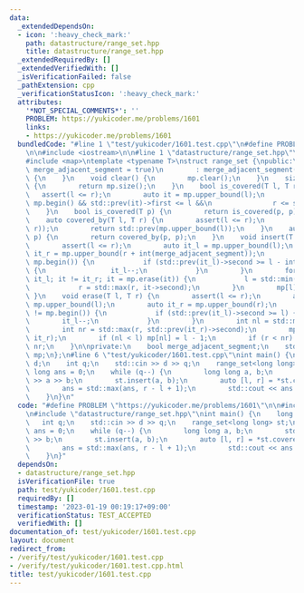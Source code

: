 ```yaml
---
data:
  _extendedDependsOn:
  - icon: ':heavy_check_mark:'
    path: datastructure/range_set.hpp
    title: datastructure/range_set.hpp
  _extendedRequiredBy: []
  _extendedVerifiedWith: []
  _isVerificationFailed: false
  _pathExtension: cpp
  _verificationStatusIcon: ':heavy_check_mark:'
  attributes:
    '*NOT_SPECIAL_COMMENTS*': ''
    PROBLEM: https://yukicoder.me/problems/1601
    links:
    - https://yukicoder.me/problems/1601
  bundledCode: "#line 1 \"test/yukicoder/1601.test.cpp\"\n#define PROBLEM \"https://yukicoder.me/problems/1601\"\
    \n\n#include <iostream>\n\n#line 1 \"datastructure/range_set.hpp\"\n#include <cassert>\n\
    #include <map>\ntemplate <typename T>\nstruct range_set {\npublic:\n    range_set(bool\
    \ merge_adjacent_segment = true)\n        : merge_adjacent_segment(merge_adjacent_segment)\
    \ {\n    }\n    void clear() {\n        mp.clear();\n    }\n    size_t size()\
    \ {\n        return mp.size();\n    }\n    bool is_covered(T l, T r) {\n     \
    \   assert(l <= r);\n        auto it = mp.upper_bound(l);\n        return it !=\
    \ mp.begin() && std::prev(it)->first <= l &&\n               r <= std::prev(it)->second;\n\
    \    }\n    bool is_covered(T p) {\n        return is_covered(p, p);\n    }\n\
    \    auto covered_by(T l, T r) {\n        assert(l <= r);\n        assert(is_covered(l,\
    \ r));\n        return std::prev(mp.upper_bound(l));\n    }\n    auto covered_by(T\
    \ p) {\n        return covered_by(p, p);\n    }\n    void insert(T l, T r) {\n\
    \        assert(l <= r);\n        auto it_l = mp.upper_bound(l);\n        auto\
    \ it_r = mp.upper_bound(r + int(merge_adjacent_segment));\n        if (it_l !=\
    \ mp.begin()) {\n            if (std::prev(it_l)->second >= l - int(merge_adjacent_segment))\
    \ {\n                it_l--;\n            }\n        }\n        for (auto it =\
    \ it_l; it != it_r; it = mp.erase(it)) {\n            l = std::min(l, it->first);\n\
    \            r = std::max(r, it->second);\n        }\n        mp[l] = r;\n   \
    \ }\n    void erase(T l, T r) {\n        assert(l <= r);\n        auto it_l =\
    \ mp.upper_bound(l);\n        auto it_r = mp.upper_bound(r);\n        if (it_l\
    \ != mp.begin()) {\n            if (std::prev(it_l)->second >= l) {\n        \
    \        it_l--;\n            }\n        }\n        int nl = std::min(l, it_l->first);\n\
    \        int nr = std::max(r, std::prev(it_r)->second);\n        mp.erase(it_l,\
    \ it_r);\n        if (nl < l) mp[nl] = l - 1;\n        if (r < nr) mp[r + 1] =\
    \ nr;\n    }\n\nprivate:\n    bool merge_adjacent_segment;\n    std::map<T, T>\
    \ mp;\n};\n#line 6 \"test/yukicoder/1601.test.cpp\"\nint main() {\n    long long\
    \ d;\n    int q;\n    std::cin >> d >> q;\n    range_set<long long> st;\n    long\
    \ long ans = 0;\n    while (q--) {\n        long long a, b;\n        std::cin\
    \ >> a >> b;\n        st.insert(a, b);\n        auto [l, r] = *st.covered_by(a);\n\
    \        ans = std::max(ans, r - l + 1);\n        std::cout << ans << '\\n';\n\
    \    }\n}\n"
  code: "#define PROBLEM \"https://yukicoder.me/problems/1601\"\n\n#include <iostream>\n\
    \n#include \"datastructure/range_set.hpp\"\nint main() {\n    long long d;\n \
    \   int q;\n    std::cin >> d >> q;\n    range_set<long long> st;\n    long long\
    \ ans = 0;\n    while (q--) {\n        long long a, b;\n        std::cin >> a\
    \ >> b;\n        st.insert(a, b);\n        auto [l, r] = *st.covered_by(a);\n\
    \        ans = std::max(ans, r - l + 1);\n        std::cout << ans << '\\n';\n\
    \    }\n}"
  dependsOn:
  - datastructure/range_set.hpp
  isVerificationFile: true
  path: test/yukicoder/1601.test.cpp
  requiredBy: []
  timestamp: '2023-01-19 00:19:17+09:00'
  verificationStatus: TEST_ACCEPTED
  verifiedWith: []
documentation_of: test/yukicoder/1601.test.cpp
layout: document
redirect_from:
- /verify/test/yukicoder/1601.test.cpp
- /verify/test/yukicoder/1601.test.cpp.html
title: test/yukicoder/1601.test.cpp
---
```

